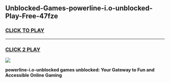
## Unblocked-Games-powerline-i.o-unblocked-Play-Free-47fze
<h3>
<a href="https://premium76.site?title=powerline-i.o-unblocked&ref=18A1">CLICK TO PLAY</a></h3>
<hr>

<h3>
<a href="https://premium76.site?title=powerline-i.o-unblocked&ref=18A1">CLICK 2 PLAY</a>
  
</h3>

<a href="https://premium76.site?title=powerline-i.o-unblocked&ref=18A1"><img src="https://clearcache.store/games.png"></a>


**powerline-i.o-unblocked games unblocked: Your Gateway to Fun and Accessible Online Gaming**
